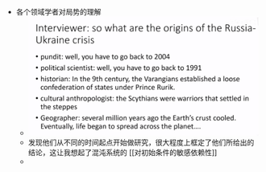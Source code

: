 - 各个领域学者对局势的理解
	- ![image.png](../assets/image_1645764758391_0.png)
	- 发现他们从不同的时间起点开始做研究，很大程度上框定了他们所给出的结论，这让我想起了混沌系统的 [[对初始条件的敏感依赖性]]
	-